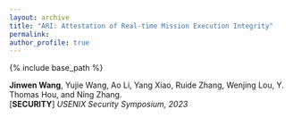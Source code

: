 ```yaml
---
layout: archive
title: "ARI: Attestation of Real-time Mission Execution Integrity"
permalink:
author_profile: true
---
```


{% include base_path %}
                                 
**Jinwen Wang**, Yujie Wang, Ao Li, Yang Xiao, Ruide Zhang, Wenjing Lou, Y. Thomas Hou, and Ning Zhang.<br>
[**SECURITY**] <i>USENIX Security Symposium, 2023</i>               
<!-- [[code](https://github.com/eli-b/idcbs)]  -->
